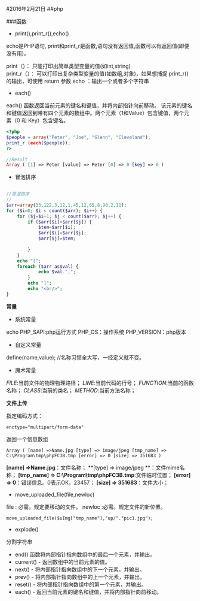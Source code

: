 #2016年2月21日
##php

###函数

 - print(),print_r(),echo()

echo是PHP语句, print和print_r是函数,语句没有返回值,函数可以有返回值(即便没有用)。

print（）：      只能打印出简单类型变量的值(如int,string)  
print_r（）： 可以打印出复杂类型变量的值(如数组,对象)，如果想捕捉 print_r() 的输出，可使用 return 参数 
echo        ：输出一个或者多个字符串

 - each()

each() 函数返回当前元素的键名和键值，并将内部指针向前移动。
该元素的键名和键值返回到带有四个元素的数组中。两个元素（1和Value）包含键值，两个元素（0 和 Key）包含键名。 

```php
<?php
$people = array("Peter", "Joe", "Glenn", "Cleveland");
print_r (each($people));
?>

//Result
Array ( [1] => Peter [value] => Peter [0] => 0 [key] => 0 )
```

 - 冒泡排序

```php
 
//冒泡排序
//
$arr=array(33,122,3,12,1,45,12,65,8,90,2,11);
for ($i=0; $i < count($arr); $i++) { 
    for ($j=$i+1; $j < count($arr); $j++) { 
        if ($arr[$i]>$arr[$j]) {
            $tem=$arr[$i];
            $arr[$i]=$arr[$j];
            $arr[$j]=$tem;
            
        }       
    }
    echo "[";
    foreach ($arr as$val) {         
            echo $val.",";          
        }
        echo "]";
        echo "<br/>";
}
```

**常量**

 - 系统常量

echo PHP_SAPI:php运行方式
PHP_OS：操作系统
PHP_VERSION：php版本

 - 自定义常量

define(name,value); //名称习惯全大写，一经定义就不变。

 - 魔术常量

_FILE_:当前文件的物理物理路径；
_LINE_:当前代码的行号；
_FUNCTION_:当前的函数名称；
_CLASS_:当前的类名；
_METHOD_:当前方法名称；

    
**文件上传**

指定编码方式：

    enctype="multipart/form-data"

返回一个信息数组

    Array ( [name] =>Name.jpg [type] => image/jpeg [tmp_name] => C:\Program\tmp\phpFC3B.tmp [error] => 0 [size] => 351683 )

**[name] =>Name.jpg**：文件名称；
**[type] => image/jpeg **：文件mime名称；
**[tmp_name] => C:\Program\tmp\phpFC3B.tmp**:文件临时位置；
**[error] => 0**：错误信息。0表示OK，23457；
**[size] => 351683**：文件大小；

 - move_uploaded_file(file,newloc)

file : 必需。规定要移动的文件。
newloc :必需。规定文件的新位置。

    move_uploaded_file($uImg["tmp_name"],"up/"."pic1.jpg");

 - explode()

分割字符串

 - end() 函数将内部指针指向数组中的最后一个元素，并输出。
 - current() - 返回数组中的当前元素的值。
 - next() - 将内部指针指向数组中的下一个元素，并输出。
 - prev() - 将内部指针指向数组中的上一个元素，并输出。
 - reset() - 将内部指针指向数组中的第一个元素，并输出。
 - each() - 返回当前元素的键名和键值，并将内部指针向前移动。 
